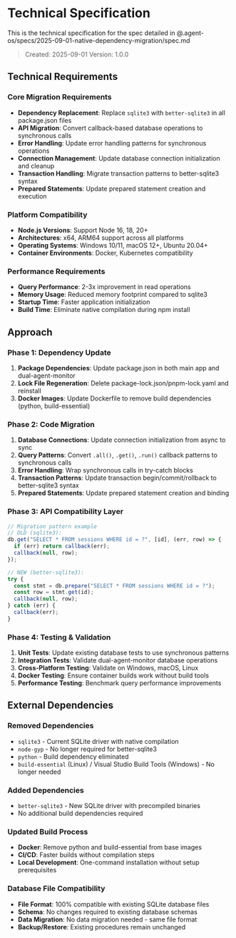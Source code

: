 # Technical Specification

This is the technical specification for the spec detailed in @.agent-os/specs/2025-09-01-native-dependency-migration/spec.md

> Created: 2025-09-01
> Version: 1.0.0

## Technical Requirements

### Core Migration Requirements
- **Dependency Replacement**: Replace `sqlite3` with `better-sqlite3` in all package.json files
- **API Migration**: Convert callback-based database operations to synchronous calls
- **Error Handling**: Update error handling patterns for synchronous operations
- **Connection Management**: Update database connection initialization and cleanup
- **Transaction Handling**: Migrate transaction patterns to better-sqlite3 syntax
- **Prepared Statements**: Update prepared statement creation and execution

### Platform Compatibility
- **Node.js Versions**: Support Node 16, 18, 20+ 
- **Architectures**: x64, ARM64 support across all platforms
- **Operating Systems**: Windows 10/11, macOS 12+, Ubuntu 20.04+
- **Container Environments**: Docker, Kubernetes compatibility

### Performance Requirements
- **Query Performance**: 2-3x improvement in read operations
- **Memory Usage**: Reduced memory footprint compared to sqlite3
- **Startup Time**: Faster application initialization
- **Build Time**: Eliminate native compilation during npm install

## Approach

### Phase 1: Dependency Update
1. **Package Dependencies**: Update package.json in both main app and dual-agent-monitor
2. **Lock File Regeneration**: Delete package-lock.json/pnpm-lock.yaml and reinstall
3. **Docker Images**: Update Dockerfile to remove build dependencies (python, build-essential)

### Phase 2: Code Migration
1. **Database Connections**: Update connection initialization from async to sync
2. **Query Patterns**: Convert `.all()`, `.get()`, `.run()` callback patterns to synchronous calls
3. **Error Handling**: Wrap synchronous calls in try-catch blocks
4. **Transaction Patterns**: Update transaction begin/commit/rollback to better-sqlite3 syntax
5. **Prepared Statements**: Update prepared statement creation and binding

### Phase 3: API Compatibility Layer
```javascript
// Migration pattern example
// OLD (sqlite3):
db.get("SELECT * FROM sessions WHERE id = ?", [id], (err, row) => {
  if (err) return callback(err);
  callback(null, row);
});

// NEW (better-sqlite3):
try {
  const stmt = db.prepare("SELECT * FROM sessions WHERE id = ?");
  const row = stmt.get(id);
  callback(null, row);
} catch (err) {
  callback(err);
}
```

### Phase 4: Testing & Validation
1. **Unit Tests**: Update existing database tests to use synchronous patterns
2. **Integration Tests**: Validate dual-agent-monitor database operations
3. **Cross-Platform Testing**: Validate on Windows, macOS, Linux
4. **Docker Testing**: Ensure container builds work without build tools
5. **Performance Testing**: Benchmark query performance improvements

## External Dependencies

### Removed Dependencies
- `sqlite3` - Current SQLite driver with native compilation
- `node-gyp` - No longer required for better-sqlite3
- `python` - Build dependency eliminated
- `build-essential` (Linux) / Visual Studio Build Tools (Windows) - No longer needed

### Added Dependencies
- `better-sqlite3` - New SQLite driver with precompiled binaries
- No additional build dependencies required

### Updated Build Process
- **Docker**: Remove python and build-essential from base images
- **CI/CD**: Faster builds without compilation steps
- **Local Development**: One-command installation without setup prerequisites

### Database File Compatibility
- **File Format**: 100% compatible with existing SQLite database files
- **Schema**: No changes required to existing database schemas
- **Data Migration**: No data migration needed - same file format
- **Backup/Restore**: Existing procedures remain unchanged